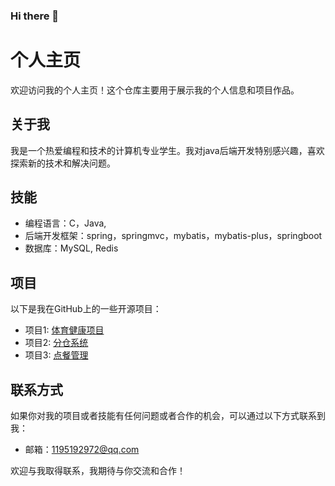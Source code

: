### Hi there 👋


# 个人主页

欢迎访问我的个人主页！这个仓库主要用于展示我的个人信息和项目作品。

## 关于我

我是一个热爱编程和技术的计算机专业学生。我对java后端开发特别感兴趣，喜欢探索新的技术和解决问题。

## 技能

- 编程语言：C，Java,
- 后端开发框架：spring，springmvc，mybatis，mybatis-plus，springboot
- 数据库：MySQL, Redis


## 项目

以下是我在GitHub上的一些开源项目：

- 项目1: [体育健康项目](http://sports.jmuie.com/)
- 项目2: [分仓系统](http://eline.jmuie.com/)
- 项目3: [点餐管理](http://www.reax.top/backend/page/login/login.html)

## 联系方式

如果你对我的项目或者技能有任何问题或者合作的机会，可以通过以下方式联系到我：

- 邮箱：1195192972@qq.com

欢迎与我取得联系，我期待与你交流和合作！
